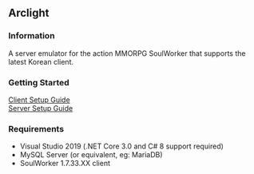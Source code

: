 ## Arclight

### Information
A server emulator for the action MMORPG SoulWorker that supports the latest Korean client.

### Getting Started
[Client Setup Guide](https://https://github.com/Rawaho/Arclight/wiki/Client-Setup-Guide)  
[Server Setup Guide](https://https://github.com/Rawaho/Arclight/wiki/Server-Setup-Guide)

### Requirements
 * Visual Studio 2019 (.NET Core 3.0 and C# 8 support required)
 * MySQL Server (or equivalent, eg: MariaDB)
 * SoulWorker 1.7.33.XX client
